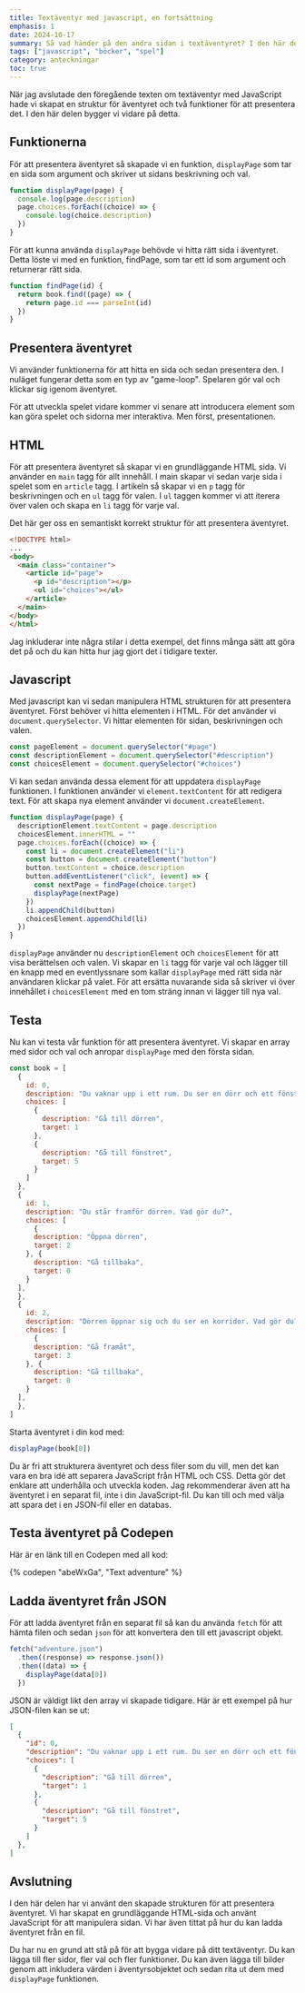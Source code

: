 ```yaml
---
title: Textäventyr med javascript, en fortsättning
emphasis: 1
date: 2024-10-17
summary: Så vad händer på den andra sidan i textäventyret? I den här delen så använder vi den skapade strukturen för att presentera äventyret.
tags: ["javascript", "böcker", "spel"]
category: anteckningar
toc: true
---
```


När jag avslutade den föregående texten om textäventyr med JavaScript hade vi skapat en struktur för äventyret och två funktioner för att presentera det. I den här delen bygger vi vidare på detta.

## Funktionerna

För att presentera äventyret så skapade vi en funktion, `displayPage` som tar en sida som argument och skriver ut sidans beskrivning och val.

```js
function displayPage(page) {
  console.log(page.description)
  page.choices.forEach((choice) => {
    console.log(choice.description)
  })
}
```

För att kunna använda `displayPage`  behövde vi hitta rätt sida i äventyret. Detta löste vi med en funktion, findPage, som tar ett id som argument och returnerar rätt sida.

```js
function findPage(id) {
  return book.find((page) => {
    return page.id === parseInt(id)
  })
}
```

## Presentera äventyret

Vi använder funktionerna för att hitta en sida och sedan presentera den. I nuläget fungerar detta som en typ av "game-loop". Spelaren gör val och klickar sig igenom äventyret.

För att utveckla spelet vidare kommer vi senare att introducera element som kan göra spelet och sidorna mer interaktiva. Men först, presentationen.

## HTML

För att presentera äventyret så skapar vi en grundläggande HTML sida. Vi använder en `main` tagg för allt innehåll. I main skapar vi sedan varje sida i spelet som en `article` tagg. I artikeln så skapar vi en `p` tagg för beskrivningen och en `ul` tagg för valen. I `ul` taggen kommer vi att iterera över valen och skapa en `li` tagg för varje val.

Det här ger oss en semantiskt korrekt struktur för att presentera äventyret.

```html
<!DOCTYPE html>
...
<body>
  <main class="container">
    <article id="page">
      <p id="description"></p>
      <ul id="choices"></ul>
    </article>
  </main>
</body>
</html>
```

Jag inkluderar inte några stilar i detta exempel, det finns många sätt att göra det på och du kan hitta hur jag gjort det i tidigare texter.

## Javascript

Med javascript kan vi sedan manipulera HTML strukturen för att presentera äventyret. Först behöver vi hitta elementen i HTML. För det använder vi `document.querySelector`. Vi hittar elementen för sidan, beskrivningen och valen.

```js
const pageElement = document.querySelector("#page")
const descriptionElement = document.querySelector("#description")
const choicesElement = document.querySelector("#choices")
```

Vi kan sedan använda dessa element för att uppdatera `displayPage` funktionen. I funktionen använder vi `element.textContent` för att redigera text. För att skapa nya element använder vi `document.createElement`.

```js
function displayPage(page) {
  descriptionElement.textContent = page.description
  choicesElement.innerHTML = ""
  page.choices.forEach((choice) => {
    const li = document.createElement("li")
    const button = document.createElement("button")
    button.textContent = choice.description
    button.addEventListener("click", (event) => {
      const nextPage = findPage(choice.target)
      displayPage(nextPage)
    })
    li.appendChild(button)
    choicesElement.appendChild(li)
  })
}
```

`displayPage` använder nu `descriptionElement` och `choicesElement` för att visa berättelsen och valen. Vi skapar en `li` tagg för varje val och lägger till en knapp med en eventlyssnare som kallar `displayPage` med rätt sida när användaren klickar på valet.
För att ersätta nuvarande sida så skriver vi över innehållet i `choicesElement` med en tom sträng innan vi lägger till nya val.

## Testa

Nu kan vi testa vår funktion för att presentera äventyret. Vi skapar en array med sidor och val och anropar `displayPage` med den första sidan.

```js
const book = [
  {
    id: 0,
    description: "Du vaknar upp i ett rum. Du ser en dörr och ett fönster.",
    choices: [
      {
        description: "Gå till dörren",
        target: 1
      },
      {
        description: "Gå till fönstret",
        target: 5
      }
    ]
  },
  {
    id: 1,
    description: "Du står framför dörren. Vad gör du?",
    choices: [
      {
      description: "Öppna dörren",
      target: 2
    }, {
      description: "Gå tillbaka",
      target: 0
    }
  ],
  },
  {
    id: 2,
    description: "Dörren öppnar sig och du ser en korridor. Vad gör du?",
    choices: [
      {
      description: "Gå framåt",
      target: 3
    }, {
      description: "Gå tillbaka",
      target: 0
    }
  ],
  },
]
```

Starta äventyret i din kod med:

```js
displayPage(book[0])
```

Du är fri att strukturera äventyret och dess filer som du vill, men det kan vara en bra idé att separera JavaScript från HTML och CSS. Detta gör det enklare att underhålla och utveckla koden. Jag rekommenderar även att ha äventyret i en separat fil, inte i din JavaScript-fil. Du kan till och med välja att spara det i en JSON-fil eller en databas.

## Testa äventyret på Codepen

Här är en länk till en Codepen med all kod:

{% codepen "abeWxGa", "Text adventure" %}

## Ladda äventyret från JSON

För att ladda äventyret från en separat fil så kan du använda `fetch` för att hämta filen och sedan `json` för att konvertera den till ett javascript objekt.

```js
fetch("adventure.json")
  .then((response) => response.json())
  .then((data) => {
    displayPage(data[0])
  })
```

JSON är väldigt likt den array vi skapade tidigare. Här är ett exempel på hur JSON-filen kan se ut:

```json
[
  {
    "id": 0,
    "description": "Du vaknar upp i ett rum. Du ser en dörr och ett fönster.",
    "choices": [
      {
        "description": "Gå till dörren",
        "target": 1
      },
      {
        "description": "Gå till fönstret",
        "target": 5
      }
    ]
  },
]
```

## Avslutning

I den här delen har vi använt den skapade strukturen för att presentera äventyret. Vi har skapat en grundläggande HTML-sida och använt JavaScript för att manipulera sidan. Vi har även tittat på hur du kan ladda äventyret från en fil.

Du har nu en grund att stå på för att bygga vidare på ditt textäventyr. Du kan lägga till fler sidor, fler val och fler funktioner. Du kan även lägga till bilder genom att inkludera värden i äventyrsobjektet och sedan rita ut dem med `displayPage` funktionen.